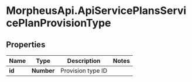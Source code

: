 # MorpheusApi.ApiServicePlansServicePlanProvisionType

## Properties

Name | Type | Description | Notes
------------ | ------------- | ------------- | -------------
**id** | **Number** | Provision type ID | 


